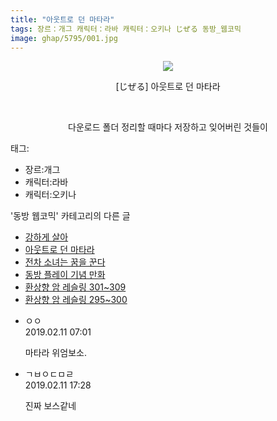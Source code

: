 ```yaml
---
title: "아웃트로 던 마타라"
tags: 장르：개그 캐릭터：라바 캐릭터：오키나 じぜる 동방_웹코믹
image: ghap/5795/001.jpg
---
```

<div class="article">
<p style="text-align: center; clear: none; float: none;"><img src="{{ site.nasurl }}/ghap/5795/001.jpg"/></p>
<p style="text-align: center; clear: none; float: none;">[じぜる] 아웃트로 던 마타라</p>
<p style="text-align: center; clear: none; float: none;"><br/></p>
<p style="text-align: center; clear: none; float: none;">다운로드 폴더 정리할 때마다 저장하고 잊어버린 것들이</p>
</div><div class="tagTrail">
<p>태그: </p>
<ul>
<li>장르:개그</li>
<li>캐릭터:라바</li>
<li>캐릭터:오키나</li>
</ul>
</div><div class="another">
<p>'동방 웹코믹' 카테고리의 다른 글</p>
<ul>
<li><a href="/2019-02-11-ghap_5802">강하게 살아</a></li>
<li><a href="/2019-02-11-ghap_5795">아웃트로 던 마타라</a></li>
<li><a href="/2019-02-10-ghap_5779">전차 소녀는 꿈을 꾼다</a></li>
<li><a href="/2019-02-08-ghap_5774">동방 플레이 기념 만화</a></li>
<li><a href="/2019-02-06-ghap_5759">환상향 암 레슬링 301~309</a></li>
<li><a href="/2019-02-06-ghap_5758">환상향 암 레슬링 295~300</a></li>
</ul>
</div><div class="comment">
<ul>
<li class="cb_thumb_off" id="comment15432653">
<div class="cb_comment_area">
<div class="cb_info_area">
<div class="cb_section">
<span class="cb_nick_name">ㅇㅇ</span>
</div>
<div class="cb_section">
<span class="cb_date">2019.02.11 07:01 </span>
</div>
</div>
<div class="cb_dsc_comment">
<p class="cb_dsc">
											마타라 위엄보소.
										</p>
</div>
</div></li>
<li class="cb_thumb_off" id="comment15432866">
<div class="cb_comment_area">
<div class="cb_info_area">
<div class="cb_section">
<span class="cb_nick_name">ㄱㅂㅇㄷㅁㄹ</span>
</div>
<div class="cb_section">
<span class="cb_date">2019.02.11 17:28 </span>
</div>
</div>
<div class="cb_dsc_comment">
<p class="cb_dsc">
											진짜 보스같네
										</p>
</div>
</div></li>
</ul>
</div>